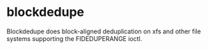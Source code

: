 # blockdedupe
Blockdedupe does block-aligned deduplication on xfs and other file systems supporting the FIDEDUPERANGE ioctl.
